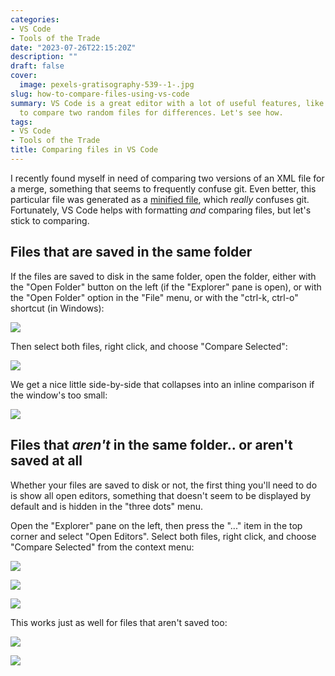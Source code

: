 ```yaml
---
categories:
- VS Code
- Tools of the Trade
date: "2023-07-26T22:15:20Z"
description: ""
draft: false
cover:
  image: pexels-gratisography-539--1-.jpg
slug: how-to-compare-files-using-vs-code
summary: VS Code is a great editor with a lot of useful features, like being able
  to compare two random files for differences. Let's see how.
tags:
- VS Code
- Tools of the Trade
title: Comparing files in VS Code
---
```

I recently found myself in need of comparing two versions of an XML file for a merge, something that seems to frequently confuse git. Even better, this particular file was generated as a [minified file](https://grantwinney.com/minification-vs-obfuscation/), which _really_ confuses git. Fortunately, VS Code helps with formatting _and_ comparing files, but let's stick to comparing.

## Files that are saved in the same folder

If the files are saved to disk in the same folder, open the folder, either with the "Open Folder" button on the left (if the "Explorer" pane is open), or with the "Open Folder" option in the "File" menu, or with the "ctrl-k, ctrl-o" shortcut (in Windows):

![](https://grantwinney.com/content/images/2024/09/image-12.png)

Then select both files, right click, and choose "Compare Selected":

![](https://grantwinney.com/content/images/2024/09/image-13.png)

We get a nice little side-by-side that collapses into an inline comparison if the window's too small:

![](https://grantwinney.com/content/images/2024/09/xmlcompare1.gif)

## Files that _aren't_ in the same folder.. or aren't saved at all

Whether your files are saved to disk or not, the first thing you'll need to do is show all open editors, something that doesn't seem to be displayed by default and is hidden in the "three dots" menu.

Open the "Explorer" pane on the left, then press the "..." item in the top corner and select "Open Editors". Select both files, right click, and choose "Compare Selected" from the context menu:

![](https://grantwinney.com/content/images/2024/09/image-15.png)

![](https://grantwinney.com/content/images/2024/09/image-16.png)

![](https://grantwinney.com/content/images/2024/09/image-17.png)

This works just as well for files that aren't saved too:

![](https://grantwinney.com/content/images/2024/09/image-19.png)

![](https://grantwinney.com/content/images/2024/09/image-18.png)